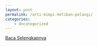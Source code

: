 ```yaml
---
layout: post
permalink: /arti-mimpi-ketiban-pelangi/
categories:
    - Uncategorized
---
```


[Baca Selengkapnya](/05)